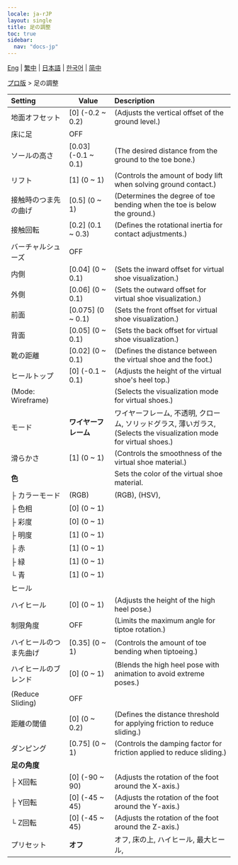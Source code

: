 ```yaml
---
locale: ja-rJP
layout: single
title: 足の調整
toc: true
sidebar:
  nav: "docs-jp"
---
```

[Eng](/dancexr/menu/2025.4/actor/feet_adjustment) | [繁中](/tw/dancexr/menu/2025.4/actor/feet_adjustment) | [日本語](/jp/dancexr/menu/2025.4/actor/feet_adjustment) | [한국어](/kr/dancexr/menu/2025.4/actor/feet_adjustment) | [简中](/zh/dancexr/menu/2025.4/actor/feet_adjustment)

[プロ版](../menu#プロ版) > 足の調整



| Setting | Value | Description |
| :--- | --- | :--- |
| 地面オフセット | [0] (-0.2 ~ 0.2) | (Adjusts the vertical offset of the ground level.)
| 床に足 | OFF | 
| ソールの高さ | [0.03] (-0.1 ~ 0.1) | (The desired distance from the ground to the toe bone.)
| リフト | [1] (0 ~ 1) | (Controls the amount of body lift when solving ground contact.)
| 接触時のつま先の曲げ | [0.5] (0 ~ 1) | (Determines the degree of toe bending when the toe is below the ground.)
| 接触回転 | [0.2] (0.1 ~ 0.3) | (Defines the rotational inertia for contact adjustments.)
| バーチャルシューズ | OFF | 
| 内側 | [0.04] (0 ~ 0.1) | (Sets the inward offset for virtual shoe visualization.)
| 外側 | [0.06] (0 ~ 0.1) | (Sets the outward offset for virtual shoe visualization.)
| 前面 | [0.075] (0 ~ 0.1) | (Sets the front offset for virtual shoe visualization.)
| 背面 | [0.05] (0 ~ 0.1) | (Sets the back offset for virtual shoe visualization.)
| 靴の距離 | [0.02] (0 ~ 0.1) | (Defines the distance between the virtual shoe and the foot.)
| ヒールトップ | [0] (-0.1 ~ 0.1) | (Adjusts the height of the virtual shoe's heel top.)
| (Mode: Wireframe) || (Selects the visualization mode for virtual shoes.)
| モード | **ワイヤーフレーム** | ワイヤーフレーム, 不透明, クローム, ソリッドグラス, 薄いガラス, <br/>(Selects the visualization mode for virtual shoes.) |
| 滑らかさ | [1] (0 ~ 1) | (Controls the smoothness of the virtual shoe material.)
| **色** | | Sets the color of the virtual shoe material.
| ├ カラーモード | (RGB) | (RGB), (HSV), 
| ├ 色相 | [0] (0 ~ 1) | 
| ├ 彩度 | [0] (0 ~ 1) | 
| ├ 明度 | [1] (0 ~ 1) | 
| ├ 赤 | [1] (0 ~ 1) | 
| ├ 緑 | [1] (0 ~ 1) | 
| └ 青 | [1] (0 ~ 1) | 
| ヒール || 
| ハイヒール | [0] (0 ~ 1) | (Adjusts the height of the high heel pose.)
| 制限角度 | OFF | (Limits the maximum angle for tiptoe rotation.)
| ハイヒールのつま先曲げ | [0.35] (0 ~ 1) | (Controls the amount of toe bending when tiptoeing.)
| ハイヒールのブレンド | [0] (0 ~ 1) | (Blends the high heel pose with animation to avoid extreme poses.)
| (Reduce Sliding) | OFF | 
| 距離の閾値 | [0] (0 ~ 0.2) | (Defines the distance threshold for applying friction to reduce sliding.)
| ダンピング | [0.75] (0 ~ 1) | (Controls the damping factor for friction applied to reduce sliding.)
| **足の角度** | | 
| ├ X回転 | [0] (-90 ~ 90) | (Adjusts the rotation of the foot around the X-axis.)
| ├ Y回転 | [0] (-45 ~ 45) | (Adjusts the rotation of the foot around the Y-axis.)
| └ Z回転 | [0] (-45 ~ 45) | (Adjusts the rotation of the foot around the Z-axis.)
| プリセット | **オフ** | オフ, 床の上, ハイヒール, 最大ヒール,  |
